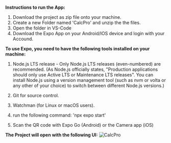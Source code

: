 **Instructions to run the App:**
1. Download the project as zip file onto your machine.
2. Create a new Folder named 'CalcPro' and unzip the the files.
3. Open the folder in VS-Code
4. Download the Expo App on your Android/IOS device and login with your Accound.

**To use Expo, you need to have the following tools installed on your machine:**

1. Node.js LTS release - Only Node.js LTS releases (even-numbered) are recommended.
(As Node.js officially states, "Production applications should only use Active LTS or Maintenance LTS releases". 
You can install Node.js using a version management tool (such as nvm or volta or any other of your choice) to switch between different Node.js versions.)
2. Git for source control.
3. Watchman (for Linux or macOS users).

5. run the following command: 'npx expo start'
6. Scan the QR code with Expo Go (Android) or the Camera app (iOS)


**The Project will open with the following UI:**
![CalcPro](https://github.com/gyroneuron/CalcPro/assets/115208326/5eba0e56-7c2f-438c-a884-12b2d6743aec)
